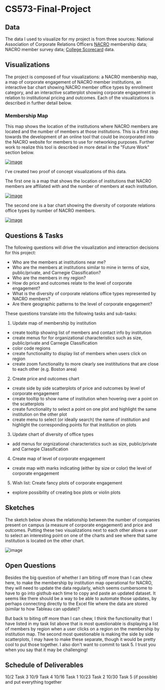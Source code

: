 # CS573-Final-Project

## Data

The data I used to visualize for my project is from three sources:  National Association of Corporate Relations Officers [NACRO](https://nacrocon.org/) membership data;  NACRO member survey data;  [College Scorecard](https://collegescorecard.ed.gov/data/) data.  

## Visualizations

The project is composed of four visualizations:  a NACRO membership map, a map of corporate engagement of NACRO member institutions, an interactive bar chart showing NACRO member office types by enrollment category, and an interactive scatterplot showing corporate engagement in relation to institutional pricing and outcomes.  Each of the visualizations is described in further detail below.

### Membership Map

This map shows the location of the institutions where NACRO members are located and the number of members at those institutions.  This is a first step towards the development of an online tool that could be incorporated into the NACRO website for members to use for networking purposes.  Further work to realize this tool is described in more detail in the "Future Work" section below.

[![image](https://user-images.githubusercontent.com/54547762/67868095-caf36a80-fb01-11e9-8b07-d0c3e811eea1.png)](https://beta.vizhub.com/JCarpenter-WPI/2766fc02e0c64090a49dfaba9069d36d)

I’ve created two proof of concept visualizations of this data. 

The first one is a map that shows the location of institutions that NACRO members are affiliated with and the number of members at each institution.  

[![image](https://user-images.githubusercontent.com/54547762/66050217-c6d02f00-e4fa-11e9-801d-dd29323218d3.png)](https://beta.vizhub.com/JCarpenter-WPI/2766fc02e0c64090a49dfaba9069d36d)

The second one is a bar chart showing the diversity of corporate relations office types by number of NACRO members.

[![image](https://user-images.githubusercontent.com/54547762/66050276-eb2c0b80-e4fa-11e9-9468-8b53ac9199ec.png)](https://beta.vizhub.com/JCarpenter-WPI/972b7672955b4792b0e115b459068c85)

## Questions & Tasks

The following questions will drive the visualization and interaction decisions for this project:

 * Who are the members at institutions near me?
 * Who are the members at institutions similar to mine in terms of size, public/private, and Carnegie Classification?
 * Who are the members in my region?
 * How do price and outcomes relate to the level of corporate engagement?
 * What is the diversity of corporate relations office types represented by NACRO members?
 * Are there geographic patterns to the level of corporate engagement?
 
 These questions translate into the following tasks and sub-tasks:
 
 1.  Update map of membership by institution
 
 * create tooltip showing list of members and contact info by institution
 * create menus for for organizational characteristics such as size, public/private and Carnegie Classification
 * color code regions
 * create functionality to display list of members when users click on region
 * create zoom functionality to more clearly see instititutions that are close to each other (e.g. Boston area)
 
 2.  Create price and outcomes chart
 
 * create side by side scatterplots of price and outcomes by level of corporate engagement
 * create tooltip to show name of institution when hovering over a point on the scatterplots
 * create functionality to select a point on one plot and highlight the same institution on the other plot
 * create menu to select (or ideally search) the name of institution and highlight the corresponding points for that institution on plots
 
 3.  Update chart of diversity of office types
 
 * add menus for orgnizational characteristics such as size, public/private and Carnegie Classification
 
 4.  Create map of level of corporate engagement
 
 * create map with marks indicating (either by size or color) the level of corporate engagement
 
 5.  Wish list:  Create fancy plots of corporate engagement
 
 * explore possibility of creating box plots or violin plots
 

## Sketches

The sketch below shows the relationship between the number of companies present on campus (a measure of corporate engagement) and price and outcomes.  Putting these two visualizations next to each other allows a user to select an interesting point on one of the charts and  see where that same institution is located on the other chart.

![image](https://user-images.githubusercontent.com/54547762/66050336-09920700-e4fb-11e9-9d38-dd456d65827b.png)

## Open Questions

Besides the big question of whether I am biting off more than I can chew here, to make the membership by institution map operational for NACRO, they will need to update the data regularly, which seems cumbersome to have to go into gisthub each time to copy and paste an updated dataset.  It seems like there should be a way to be able to automate those updates, by perhaps connecting directly to the Excel file where the data are stored (similar to how Tableau can update)?  

But back to biting off more than I can chew, I think the functionality that I have listed in my task list above that is most questionable is displaying a list of members by region when a user clicks on a region on the membership by institution map.  The second most questionable is making the side by side scatterplots, I may have to make these separate, though it would be pretty cool to put those together.  I also don't want to commit to task 5.  I trust you when you say that it may be challenging!

## Schedule of Deliverables

10/2 Task 3
10/9 Task 4
10/16 Task 1
10/23 Task 2
10/30 Task 5 (if possible) and put everything together


